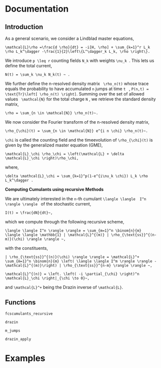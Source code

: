 # Documentation 

## Introduction 

As a general scenario, we consider a Lindblad master equations,

``
\mathcal{L}\rho =\frac{d \rho}{dt} = -i[H, \rho] + \sum_{k=1}^r L_k \rho L_k^\dagger -\frac{1}{2}\left\{L^\dagger_k L_k, \rho \right\}.
``

We introduce ``p \leq r`` counting fields `` N_k `` with weights ``\nu_k ``. This lets us define the total current, 

``
N(t) = \sum_k \nu_k N_k(t) ~ . 
``

We further define the n-resolved density matrix `` \rho_n(t)`` whose trace equals the probability to have accumulated ``n`` jumps at time ``t `` , ``P(n,t) = \text{Tr}\left[ \rho_n(t) \right]``. Summing over the set of allowed values  `` \mathcal{N}`` for the total charge ``N`` , we retrieve the standard density matrix, 

``
\rho = \sum_{n \in \mathcal{N}} \rho_n(t)~.
``

We now consider the Fourier transform of the n-resolved density matrix, 

``
\rho_{\chi}(t) = \sum_{n \in \mathcal{N}} e^{i n \chi} \rho_n(t)~.
``

``\chi`` is called the counting field and the timeevolution of ``\rho_{\chi}(t)`` is given by the generalized master equation (GME),

``
\mathcal{L}_\chi \rho_\chi = \left(\mathcal{L} + \delta \mathcal{L}_\chi \right)\rho_\chi,
``

where,

``
\delta \mathcal{L}_\chi = \sum_{k=1}^p(1-e^{i\nu_k \chi}) L_k \rho L_k^\dagger .
``

**Computing Cumulants using recursive Methods** 

We are ultimately interested in the ``n``-th cumulant ``\langle \langle  I^n \rangle \rangle `` of the stochastic current, 

``
I(t) = \frac{dN}{dt}~,
``


which we compute through the following recursive scheme, 


``
\langle \langle I^n \rangle \rangle = \sum_{m=1}^n \binom{n}{m} \langle \langle \mathbb{1} | \mathcal{L}^{(m)} | \rho_{\text{ss}}^{(n-m)}(\chi) \rangle \rangle ~,
``

with the constituents, 

``
| \rho_{\text{ss}}^{(n)}(\chi) \rangle \rangle = \mathcal{L}^+ \sum_{m=1}^n \binom{n}{m} \left( \langle \langle I^m \rangle \rangle - \mathcal{L}^{(m)}\right) | \rho_{\text{ss}}^{n-m} \rangle \rangle ~,
``

``
\mathcal{L}^{(n)} = \left. \left( -i \partial_{\chi} \right)^n \mathcal{L}_\chi \right|_{\chi \to 0}~,
``

and ``\mathcal{L}^+`` being the Drazin inverse of ``\mathcal{L}``.
## Functions 

```@docs 
fcscumulants_recursive
```

```@docs 
drazin
```

```@docs 
m_jumps
```

```@docs 
drazin_apply
```



# Examples 

